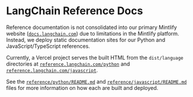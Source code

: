 # LangChain Reference Docs

Reference documentation is not consolidated into our primary Mintlify website ([`docs.langchain.com`](https://docs.langchain.com)) due to limitations in the Mintlify platform. Instead, we deploy static documentation sites for our Python and JavaScript/TypeScript references.

Currently, a Vercel project serves the built HTML from the `dist/language` directories at [`reference.langchain.com/python`](https://reference.langchain.com/python) and [`reference.langchain.com/javascript`](https://reference.langchain.com/javascript).

See the [`reference/python/README.md`](./python/README.md) and [`reference/javascript/README.md`](./javascript/README.md) files for more information on how each are built and deployed.
